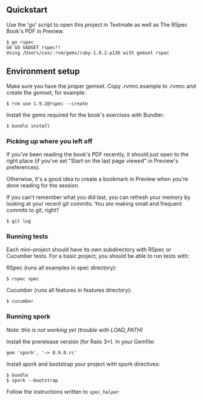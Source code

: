 ## Quickstart

Use the 'go' script to open this project in Textmate as well as The RSpec Book's PDF in Preview.

    $ go rspec
    GO GO GADGET rspec!!
    Using /Users/cox/.rvm/gems/ruby-1.9.2-p136 with gemset rspec

## Environment setup

Make sure you have the proper gemset. Copy .rvmrc.example to .rvmrc and create the gemset, for example:

    $ rvm use 1.9.2@rspec --create

Install the gems required for the book's exercises with Bundler:

    $ bundle install

### Picking up where you left off

If you've been reading the book's PDF recently, it should just open to the right place (if you've set "Start on the last page viewed" in Preview's preferences).

Otherwise, it's a good idea to create a bookmark in Preview when you're done reading for the session.

If you can't remember what you did last, you can refresh your memory by looking at your recent git commits. You *are* making small and frequent commits to git, right?

    $ git log

### Running tests

Each mini-project should have its own subdirectory with RSpec or Cucumber tests. For a basic project, you should be able to run tests with:

RSpec (runs all examples in spec directory):

    $ rspec spec

Cucumber (runs all features in features directory):

    $ cucumber

### Running spork

*Note: this is not working yet (trouble with LOAD_PATH)*

Install the prerelease version (for Rails 3+). In your Gemfile:

    gem 'spork', '~> 0.9.0.rc'

Install spork and bootstrap your project with spork directives:

    $ bundle
    $ spork --bootstrap

Follow the instructions written to `spec_helper`